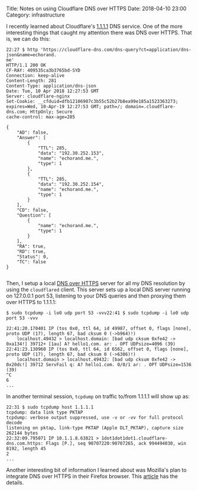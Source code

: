 Title: Notes on using Cloudflare DNS over HTTPS 
Date: 2018-04-10 23:00
Category: infrastructure


I recently learned about Cloudflare's [1.1.1.1](https://developers.cloudflare.com/1.1.1.1/) DNS service. One of the more
interesting things that caught my attention there was DNS over HTTPS. That is, we can do this:

```
22:27 $ http 'https://cloudflare-dns.com/dns-query?ct=application/dns-json&name=echorand.
me'
HTTP/1.1 200 OK
CF-RAY: 409535ca3b3765bd-SYD
Connection: keep-alive
Content-Length: 281
Content-Type: application/dns-json
Date: Tue, 10 Apr 2018 12:27:53 GMT
Server: cloudflare-nginx
Set-Cookie: __cfduid=dfb12106907c3b55c52b27b8ea99e185a1523363273; expires=Wed, 10-Apr-19 12:27:53 GMT; path=/; domain=.cloudflare-dns.com; HttpOnly; Secure
cache-control: max-age=285

{
    "AD": false,
    "Answer": [
        {
            "TTL": 285,
            "data": "192.30.252.153",
            "name": "echorand.me.",
            "type": 1
        },
        {
            "TTL": 285,
            "data": "192.30.252.154",
            "name": "echorand.me.",
            "type": 1
        }
    ],
    "CD": false,
    "Question": [
        {
            "name": "echorand.me.",
            "type": 1
        }
    ],
    "RA": true,
    "RD": true,
    "Status": 0,
    "TC": false
}


```

Then, I setup a local [DNS over HTTPS](https://developers.cloudflare.com/1.1.1.1/dns-over-https/cloudflared-proxy/) server for all my
DNS resolution by using the `cloudflared` client. This server sets up a local DNS server running on 127.0.0.1 port 53,
listening to your DNS queries and then proxying them over HTTPS to 1.1.1.1:

```
$ sudo tcpdump -i lo0 udp port 53 -vvv22:41 $ sudo tcpdump -i lo0 udp port 53 -vvv

22:41:20.170401 IP (tos 0x0, ttl 64, id 49987, offset 0, flags [none], proto UDP (17), length 67, bad cksum 0 (->b964)!)
    localhost.49432 > localhost.domain: [bad udp cksum 0xfe42 -> 0xa134!] 39712+ [1au] A? hello1.com. ar: . OPT UDPsize=4096 (39)
22:41:23.130960 IP (tos 0x0, ttl 64, id 6562, offset 0, flags [none], proto UDP (17), length 67, bad cksum 0 (->6306)!)
    localhost.domain > localhost.49432: [bad udp cksum 0xfe42 -> 0x20dc!] 39712 ServFail q: A? hello1.com. 0/0/1 ar: . OPT UDPsize=1536 (39)
^C
6
...
```

In another terminal session, `tcpdump` on traffic to/from 1.1.1.1 will show up as:


```
22:31 $ sudo tcpdump host 1.1.1.1
tcpdump: data link type PKTAP
tcpdump: verbose output suppressed, use -v or -vv for full protocol decode
listening on pktap, link-type PKTAP (Apple DLT_PKTAP), capture size 262144 bytes
22:32:09.795071 IP 10.1.1.8.63821 > 1dot1dot1dot1.cloudflare-dns.com.https: Flags [P.], seq 90707220:90707265, ack 994494030, win 8192, length 45
2
...
```

Another interesting bit of information I learned about was Mozilla's plan to integrate DNS over HTTPS in their Firefox
browser. This [article](https://www.ghacks.net/2018/03/20/firefox-dns-over-https-and-a-worrying-shield-study/) has the
details.
